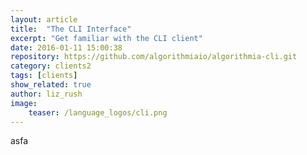 ```yaml
---
layout: article
title:  "The CLI Interface"
excerpt: "Get familiar with the CLI client"
date: 2016-01-11 15:00:38
repository: https://github.com/algorithmiaio/algorithmia-cli.git
category: clients2
tags: [clients]
show_related: true
author: liz_rush
image:
    teaser: /language_logos/cli.png
---
```


asfa
